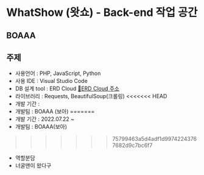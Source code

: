 WhatShow (왓쇼) - Back-end 작업 공간
=====
## BOAAA

주제
------
- 사용언어 : PHP, JavaScript, Python
- 사용 IDE : Visual Studio Code
- DB 설계 tool : ERD Cloud [:link:ERD Cloud 주소](https://www.erdcloud.com/d/Jhbdz3qkTWXgCwCBY)
- 라이브러리 : Requests, BeautifulSoup(크롤링)
<<<<<<< HEAD
- 개발 기간 : 
- 개발팀 : BOAAA (보아)
=======
- 개발 기간 : 2022.07.22 ~
- 개발팀 : BOAAA(보아)
>>>>>>> 75799463a5d4adf1d99742243767682d9c7bc6f7
- 역할분담
- 너굴맨이 왔다구
